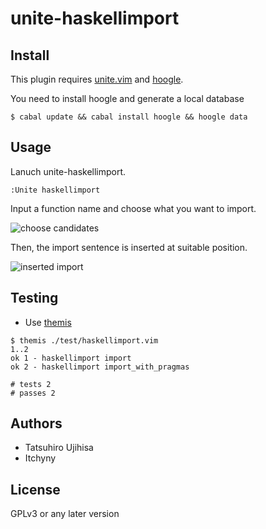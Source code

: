 # unite-haskellimport

## Install
This plugin requires [unite.vim](https://github.com/Shougo/unite.vim) and [hoogle](http://hackage.haskell.org/package/hoogle).

You need to install hoogle and generate a local database

```shell
$ cabal update && cabal install hoogle && hoogle data
```

## Usage
Lanuch unite-haskellimport.

```vim
:Unite haskellimport
```

Input a function name and choose what you want to import.

![choose candidates](http://i.gyazo.com/cc8deb70ca681eed36fac482567a43aa.png)

Then, the import sentence is inserted at suitable position.

![inserted import](http://i.gyazo.com/f0db4517158a05721cb6def269065e33.png)

## Testing

* Use [themis](https://github.com/thinca/vim-themis)

```
$ themis ./test/haskellimport.vim
1..2
ok 1 - haskellimport import
ok 2 - haskellimport import_with_pragmas

# tests 2
# passes 2
```

## Authors

* Tatsuhiro Ujihisa
* Itchyny

## License

GPLv3 or any later version
